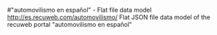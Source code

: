 #"automovilismo en español" - Flat file data model
http://es.recuweb.com/automovilismo/
Flat JSON file data model of the recuweb portal "automovilismo en español"
